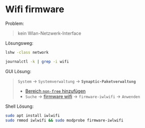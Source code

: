 # Wifi firmware

Problem:
> kein Wlan-Netzwerk-Interface

Lösungsweg:
```sh
lshw -class network

journalctl -k | grep -i wifi
```

GUI Lösung:
> `System` -> `Systemverwaltung` -> **`Synaptic-Paketverwaltung`**
> * [Bereich `non-free` hinzufügen](../paketquellen.md)
> * `Suche` -> <u>**firmware wifi**</u> -> `firmware-iwlwifi` -> `Anwenden`

Shell Lösung:
```sh
sudo apt install iwlwifi
sudo rmmod iwlwifi && sudo modprobe firmware-iwlwifi
```
